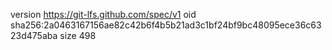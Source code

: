 version https://git-lfs.github.com/spec/v1
oid sha256:2a0463167156ae82c42b6f4b5b21ad3c1bf24bf9bc48095ece36c6323d475aba
size 498
